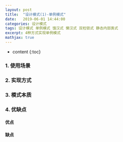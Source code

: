```yaml
---
layout: post
title:  "设计模式(1)-单例模式"
date:   2019-06-01 14:44:00
categories: 设计模式
tags: 设计模式 单例模式 饿汉式 懒汉式 双检锁式 静态内部类式
excerpt: 4种方式实现单例模式
mathjax: true
---
```


* content
{:toc}

### 1. 使用场景


### 2. 实现方式

### 3. 模式本质

### 4. 优缺点

#### 优点

#### 缺点